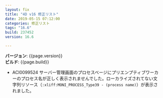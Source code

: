 ```yaml
---
layout: fix
title: "4D v16 修正リスト"
date: 2019-05-15 07:12:00
categories: 修正リスト
tags: "16.6"
build: 237452
version: 16.6

---
```


**バージョン**: {{page.version}}  
**ビルド**: {{page.build}}  

* ACI0099524 サーバー管理画面のプロセスベージにプリエンプティブワーカーのプロセス名が正しく表示されませんでした。ローカライズされてない文字列リソース（``:xliff:MONI_PROCESS_Type39 - (process name)``）が表示されました。
